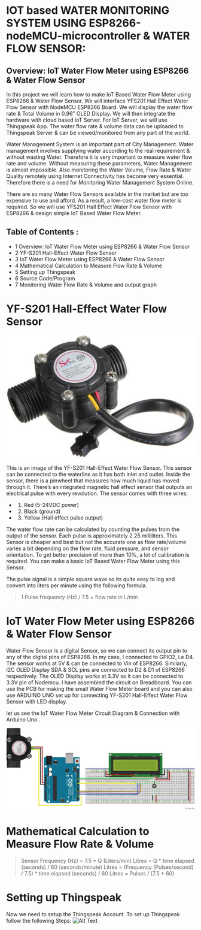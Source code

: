 # IOT based WATER MONITORING SYSTEM USING ESP8266-nodeMCU-microcontroller & WATER FLOW SENSOR:
## Overview: IoT Water Flow Meter using ESP8266 & Water Flow Sensor
 

In this project we will learn how to make IoT Based Water Flow Meter using ESP8266 & Water Flow Sensor. We will interface YFS201 Hall Effect Water Flow Sensor with NodeMCU ESP8266 Board. We will display the water flow rate & Total Volume in 0.96″ OLED Display. We will then integrate the hardware with cloud based IoT Server. For IoT Server, we will use Thingspeak App. The water flow rate & volume data can be uploaded to Thingspeak Server & can be viewed/monitored from any part of the world.

 Water Management System is an important part of City Management. Water management involves supplying water according to the real requirement & without wasting Water. Therefore it is very important to measure water flow rate and volume. Without measuring these parameters, Water Management is almost impossible. Also monitoring the Water Volume, Flow Rate & Water Quality remotely using Internet Connectivity has become very essential. Therefore there is a need for Monitoring Water Management System Online.

 There are so many Water Flow Sensors available in the market but are too expensive to use and afford. As a result, a low-cost water flow meter is required. So we will use YFS201 Hall Effect Water Flow Sensor with ESP8266 & design simple IoT Based Water Flow Meter.
 
 ## Table of Contents :

- 1 Overview: IoT Water Flow Meter using ESP8266 & Water Flow Sensor
- 2 YF-S201 Hall-Effect Water Flow Sensor
- 3 IoT Water Flow Meter using ESP8266 & Water Flow Sensor
- 4 Mathematical Calculation to Measure Flow Rate & Volume
- 5 Setting up Thingspeak
- 6 Source Code/Program
- 7 Monitoring Water Flow Rate & Volume and output graph

# YF-S201 Hall-Effect Water Flow Sensor
![Alt Text](https://github.com/AbhishekSarewar1911/IOT-basedWater-Monitoring-System-using-waterflow-yf-s201-sensor-and-8266-nodeMCU-microcontroller-/blob/main/YF-S201-Hall-Effect-Water-Flow-Sensor.jpg)

This is an image of the YF-S201 Hall-Effect Water Flow Sensor. This sensor can be connected to the waterline as it has both inlet and outlet. Inside the sensor, there is a pinwheel that measures how much liquid has moved through it. There’s an integrated magnetic hall effect sensor that outputs an electrical pulse with every revolution.
The sensor comes with three wires:
- 1. Red (5-24VDC power)
- 2. Black (ground)
- 3. Yellow (Hall effect pulse output)

 

The water flow rate can be calculated by counting the pulses from the output of the sensor. Each pulse is approximately 2.25 milliliters. This Sensor is cheaper and best but not the accurate one as flow rate/volume varies a bit depending on the flow rate, fluid pressure, and sensor orientation. To get better precision of more than 10%, a lot of calibration is required. You can make a basic IoT Based Water Flow Meter using this Sensor.

The pulse signal is a simple square wave so its quite easy to log and convert into liters per minute using the following formula.

 > 1	Pulse frequency (Hz) / 7.5 = flow rate in L/min
 
 # IoT Water Flow Meter using ESP8266 & Water Flow Sensor
 
 Water Flow Sensor is a digital Sensor, so we can connect its output pin to any of the digital pins of ESP8266. In my case, I connected to GPIO2, i.e D4. The sensor works at 5V & can be connected to Vin of ESP8266. Similarly, I2C OLED Display SDA & SCL pins are connected to D2 & D1 of ESP8266 respectively. The OLED Display works at 3.3V so it can be connected to 3.3V pin of Nodemcu.
 I have assembled the circuit on Breadboard. You can use the PCB for making the small Water Flow Meter board and you can also use ARDUINO UNO set up for connecting  YF-S201 Hall-Effect Water Flow Sensor with LED display.

 let us see the IoT Water Flow Meter Circuit Diagram & Connection with Arduino Uno .
 
 ![Alt Text](https://github.com/AbhishekSarewar1911/IOT-basedWater-Monitoring-System-using-waterflow-yf-s201-sensor-and-8266-nodeMCU-microcontroller-/blob/main/Circuit-Diagram%20with%20ARDUINO%20UNO.jpg)
 
 # Mathematical Calculation to Measure Flow Rate & Volume

> Sensor Frequency (Hz) = 7.5 * Q (Liters/min)
> Litres = Q * time elapsed (seconds) / 60 (seconds/minute)
> Litres = (Frequency (Pulses/second) / 7.5) * time elapsed (seconds) / 60
> Litres = Pulses / (7.5 * 60)

 # Setting up Thingspeak

Now we need to setup the Thingspeak Account. To set up Thingspeak follow the following Steps:
 ![Alt Text]()
